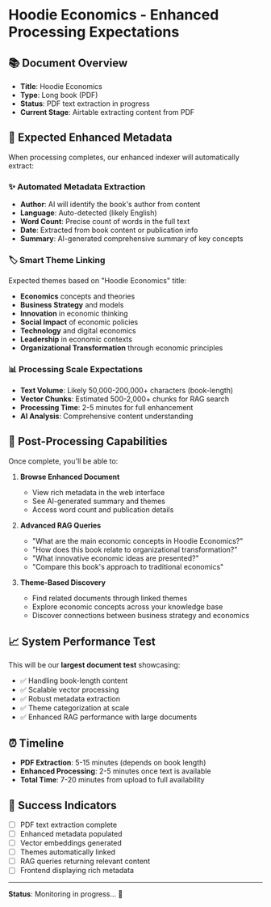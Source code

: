 # Hoodie Economics - Enhanced Processing Expectations

## 📚 Document Overview
- **Title**: Hoodie Economics  
- **Type**: Long book (PDF)
- **Status**: PDF text extraction in progress
- **Current Stage**: Airtable extracting content from PDF

## 🔮 Expected Enhanced Metadata

When processing completes, our enhanced indexer will automatically extract:

### ✨ **Automated Metadata Extraction**
- **Author**: AI will identify the book's author from content
- **Language**: Auto-detected (likely English)
- **Word Count**: Precise count of words in the full text
- **Date**: Extracted from book content or publication info
- **Summary**: AI-generated comprehensive summary of key concepts

### 🏷️ **Smart Theme Linking**
Expected themes based on "Hoodie Economics" title:
- **Economics** concepts and theories
- **Business Strategy** and models
- **Innovation** in economic thinking
- **Social Impact** of economic policies
- **Technology** and digital economics
- **Leadership** in economic contexts
- **Organizational Transformation** through economic principles

### 📊 **Processing Scale Expectations**
- **Text Volume**: Likely 50,000-200,000+ characters (book-length)
- **Vector Chunks**: Estimated 500-2,000+ chunks for RAG search
- **Processing Time**: 2-5 minutes for full enhancement
- **AI Analysis**: Comprehensive content understanding

## 🚀 **Post-Processing Capabilities**

Once complete, you'll be able to:

1. **Browse Enhanced Document**
   - View rich metadata in the web interface
   - See AI-generated summary and themes
   - Access word count and publication details

2. **Advanced RAG Queries**
   - "What are the main economic concepts in Hoodie Economics?"
   - "How does this book relate to organizational transformation?"
   - "What innovative economic ideas are presented?"
   - "Compare this book's approach to traditional economics"

3. **Theme-Based Discovery**
   - Find related documents through linked themes
   - Explore economic concepts across your knowledge base
   - Discover connections between business strategy and economics

## 📈 **System Performance Test**

This will be our **largest document test** showcasing:
- ✅ Handling book-length content
- ✅ Scalable vector processing  
- ✅ Robust metadata extraction
- ✅ Theme categorization at scale
- ✅ Enhanced RAG performance with large documents

## ⏰ **Timeline**
- **PDF Extraction**: 5-15 minutes (depends on book length)
- **Enhanced Processing**: 2-5 minutes once text is available
- **Total Time**: 7-20 minutes from upload to full availability

## 🎯 **Success Indicators**
- [ ] PDF text extraction complete
- [ ] Enhanced metadata populated
- [ ] Vector embeddings generated
- [ ] Themes automatically linked
- [ ] RAG queries returning relevant content
- [ ] Frontend displaying rich metadata

---

**Status**: Monitoring in progress... 👀 